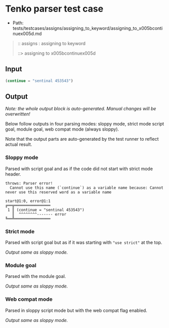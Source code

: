 # Tenko parser test case

- Path: tests/testcases/assigns/assigning_to_keyword/assigning_to_x005bcontinuex005d.md

> :: assigns : assigning to keyword
>
> ::> assigning to x005bcontinuex005d

## Input

`````js
(continue = "sentinal 453543")
`````

## Output

_Note: the whole output block is auto-generated. Manual changes will be overwritten!_

Below follow outputs in four parsing modes: sloppy mode, strict mode script goal, module goal, web compat mode (always sloppy).

Note that the output parts are auto-generated by the test runner to reflect actual result.

### Sloppy mode

Parsed with script goal and as if the code did not start with strict mode header.

`````
throws: Parser error!
  Cannot use this name (`continue`) as a variable name because: Cannot never use this reserved word as a variable name

start@1:0, error@1:1
╔══╦════════════════
 1 ║ (continue = "sentinal 453543")
   ║  ^^^^^^^^------- error
╚══╩════════════════

`````

### Strict mode

Parsed with script goal but as if it was starting with `"use strict"` at the top.

_Output same as sloppy mode._

### Module goal

Parsed with the module goal.

_Output same as sloppy mode._

### Web compat mode

Parsed in sloppy script mode but with the web compat flag enabled.

_Output same as sloppy mode._
